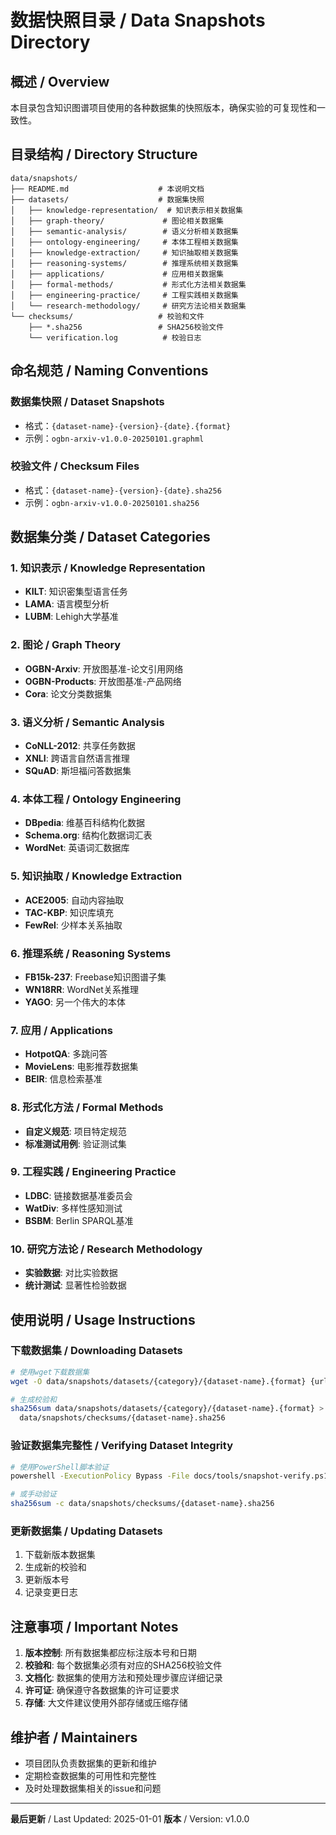 # 数据快照目录 / Data Snapshots Directory

## 概述 / Overview

本目录包含知识图谱项目使用的各种数据集的快照版本，确保实验的可复现性和一致性。

## 目录结构 / Directory Structure

```text
data/snapshots/
├── README.md                    # 本说明文档
├── datasets/                    # 数据集快照
│   ├── knowledge-representation/  # 知识表示相关数据集
│   ├── graph-theory/             # 图论相关数据集
│   ├── semantic-analysis/        # 语义分析相关数据集
│   ├── ontology-engineering/     # 本体工程相关数据集
│   ├── knowledge-extraction/     # 知识抽取相关数据集
│   ├── reasoning-systems/        # 推理系统相关数据集
│   ├── applications/             # 应用相关数据集
│   ├── formal-methods/           # 形式化方法相关数据集
│   ├── engineering-practice/     # 工程实践相关数据集
│   └── research-methodology/     # 研究方法论相关数据集
└── checksums/                   # 校验和文件
    ├── *.sha256                 # SHA256校验文件
    └── verification.log          # 校验日志
```

## 命名规范 / Naming Conventions

### 数据集快照 / Dataset Snapshots

- 格式：`{dataset-name}-{version}-{date}.{format}`
- 示例：`ogbn-arxiv-v1.0.0-20250101.graphml`

### 校验文件 / Checksum Files

- 格式：`{dataset-name}-{version}-{date}.sha256`
- 示例：`ogbn-arxiv-v1.0.0-20250101.sha256`

## 数据集分类 / Dataset Categories

### 1. 知识表示 / Knowledge Representation

- **KILT**: 知识密集型语言任务
- **LAMA**: 语言模型分析
- **LUBM**: Lehigh大学基准

### 2. 图论 / Graph Theory

- **OGBN-Arxiv**: 开放图基准-论文引用网络
- **OGBN-Products**: 开放图基准-产品网络
- **Cora**: 论文分类数据集

### 3. 语义分析 / Semantic Analysis

- **CoNLL-2012**: 共享任务数据
- **XNLI**: 跨语言自然语言推理
- **SQuAD**: 斯坦福问答数据集

### 4. 本体工程 / Ontology Engineering

- **DBpedia**: 维基百科结构化数据
- **Schema.org**: 结构化数据词汇表
- **WordNet**: 英语词汇数据库

### 5. 知识抽取 / Knowledge Extraction

- **ACE2005**: 自动内容抽取
- **TAC-KBP**: 知识库填充
- **FewRel**: 少样本关系抽取

### 6. 推理系统 / Reasoning Systems

- **FB15k-237**: Freebase知识图谱子集
- **WN18RR**: WordNet关系推理
- **YAGO**: 另一个伟大的本体

### 7. 应用 / Applications

- **HotpotQA**: 多跳问答
- **MovieLens**: 电影推荐数据集
- **BEIR**: 信息检索基准

### 8. 形式化方法 / Formal Methods

- **自定义规范**: 项目特定规范
- **标准测试用例**: 验证测试集

### 9. 工程实践 / Engineering Practice

- **LDBC**: 链接数据基准委员会
- **WatDiv**: 多样性感知测试
- **BSBM**: Berlin SPARQL基准

### 10. 研究方法论 / Research Methodology

- **实验数据**: 对比实验数据
- **统计测试**: 显著性检验数据

## 使用说明 / Usage Instructions

### 下载数据集 / Downloading Datasets

```bash
# 使用wget下载数据集
wget -O data/snapshots/datasets/{category}/{dataset-name}.{format} {url}

# 生成校验和
sha256sum data/snapshots/datasets/{category}/{dataset-name}.{format} > \
  data/snapshots/checksums/{dataset-name}.sha256
```

### 验证数据集完整性 / Verifying Dataset Integrity

```bash
# 使用PowerShell脚本验证
powershell -ExecutionPolicy Bypass -File docs/tools/snapshot-verify.ps1 -SnapshotDir ./data/snapshots

# 或手动验证
sha256sum -c data/snapshots/checksums/{dataset-name}.sha256
```

### 更新数据集 / Updating Datasets

1. 下载新版本数据集
2. 生成新的校验和
3. 更新版本号
4. 记录变更日志

## 注意事项 / Important Notes

1. **版本控制**: 所有数据集都应标注版本号和日期
2. **校验和**: 每个数据集必须有对应的SHA256校验文件
3. **文档化**: 数据集的使用方法和预处理步骤应详细记录
4. **许可证**: 确保遵守各数据集的许可证要求
5. **存储**: 大文件建议使用外部存储或压缩存储

## 维护者 / Maintainers

- 项目团队负责数据集的更新和维护
- 定期检查数据集的可用性和完整性
- 及时处理数据集相关的issue和问题

---

**最后更新** / Last Updated: 2025-01-01
**版本** / Version: v1.0.0
